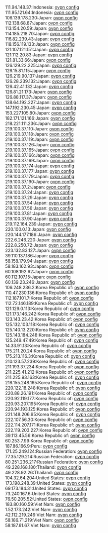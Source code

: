 111.94.148.37:Indonesia: [ovpn config](vpn/111_94_148_37.ovpn)  
111.95.121.64:Indonesia: [ovpn config](vpn/111_95_121_64.ovpn)  
106.139.178.230:Japan: [ovpn config](vpn/106_139_178_230.ovpn)  
112.138.68.87:Japan: [ovpn config](vpn/112_138_68_87.ovpn)  
113.154.20.59:Japan: [ovpn config](vpn/113_154_20_59.ovpn)  
114.185.218.70:Japan: [ovpn config](vpn/114_185_218_70.ovpn)  
116.82.239.43:Japan: [ovpn config](vpn/116_82_239_43.ovpn)  
118.156.119.133:Japan: [ovpn config](vpn/118_156_119_133.ovpn)  
121.107.121.151:Japan: [ovpn config](vpn/121_107_121_151.ovpn)  
121.112.20.83:Japan: [ovpn config](vpn/121_112_20_83.ovpn)  
121.81.33.66:Japan: [ovpn config](vpn/121_81_33_66.ovpn)  
126.129.22.225:Japan: [ovpn config](vpn/126_129_22_225.ovpn)  
126.15.81.115:Japan: [ovpn config](vpn/126_15_81_115.ovpn)  
126.219.90.137:Japan: [ovpn config](vpn/126_219_90_137.ovpn)  
126.28.239.132:Japan: [ovpn config](vpn/126_28_239_132.ovpn)  
126.42.41.132:Japan: [ovpn config](vpn/126_42_41_132.ovpn)  
126.81.21.173:Japan: [ovpn config](vpn/126_81_21_173.ovpn)  
126.88.117.37:Japan: [ovpn config](vpn/126_88_117_37.ovpn)  
138.64.192.227:Japan: [ovpn config](vpn/138_64_192_227.ovpn)  
147.192.230.45:Japan: [ovpn config](vpn/147_192_230_45.ovpn)  
153.227.105.80:Japan: [ovpn config](vpn/153_227_105_80.ovpn)  
182.171.121.166:Japan: [ovpn config](vpn/182_171_121_166.ovpn)  
218.221.111.236:Japan: [ovpn config](vpn/218_221_111_236.ovpn)  
219.100.37.110:Japan: [ovpn config](vpn/219_100_37_110.ovpn)  
219.100.37.118:Japan: [ovpn config](vpn/219_100_37_118.ovpn)  
219.100.37.119:Japan: [ovpn config](vpn/219_100_37_119.ovpn)  
219.100.37.126:Japan: [ovpn config](vpn/219_100_37_126.ovpn)  
219.100.37.165:Japan: [ovpn config](vpn/219_100_37_165.ovpn)  
219.100.37.166:Japan: [ovpn config](vpn/219_100_37_166.ovpn)  
219.100.37.169:Japan: [ovpn config](vpn/219_100_37_169.ovpn)  
219.100.37.174:Japan: [ovpn config](vpn/219_100_37_174.ovpn)  
219.100.37.177:Japan: [ovpn config](vpn/219_100_37_177.ovpn)  
219.100.37.179:Japan: [ovpn config](vpn/219_100_37_179.ovpn)  
219.100.37.190:Japan: [ovpn config](vpn/219_100_37_190.ovpn)  
219.100.37.2:Japan: [ovpn config](vpn/219_100_37_2.ovpn)  
219.100.37.24:Japan: [ovpn config](vpn/219_100_37_24.ovpn)  
219.100.37.29:Japan: [ovpn config](vpn/219_100_37_29.ovpn)  
219.100.37.54:Japan: [ovpn config](vpn/219_100_37_54.ovpn)  
219.100.37.56:Japan: [ovpn config](vpn/219_100_37_56.ovpn)  
219.100.37.81:Japan: [ovpn config](vpn/219_100_37_81.ovpn)  
219.100.37.90:Japan: [ovpn config](vpn/219_100_37_90.ovpn)  
219.112.164.239:Japan: [ovpn config](vpn/219_112_164_239.ovpn)  
220.100.0.13:Japan: [ovpn config](vpn/220_100_0_13.ovpn)  
220.144.177.186:Japan: [ovpn config](vpn/220_144_177_186.ovpn)  
222.6.246.220:Japan: [ovpn config](vpn/222_6_246_220.ovpn)  
222.8.250.72:Japan: [ovpn config](vpn/222_8_250_72.ovpn)  
223.132.83.127:Japan: [ovpn config](vpn/223_132_83_127.ovpn)  
39.110.137.186:Japan: [ovpn config](vpn/39_110_137_186.ovpn)  
58.158.179.94:Japan: [ovpn config](vpn/58_158_179_94.ovpn)  
58.183.162.93:Japan: [ovpn config](vpn/58_183_162_93.ovpn)  
60.108.192.62:Japan: [ovpn config](vpn/60_108_192_62.ovpn)  
60.112.107.15:Japan: [ovpn config](vpn/60_112_107_15.ovpn)  
60.139.23.246:Japan: [ovpn config](vpn/60_139_23_246.ovpn)  
106.248.236.2:Korea Republic of: [ovpn config](vpn/106_248_236_2.ovpn)  
110.47.230.136:Korea Republic of: [ovpn config](vpn/110_47_230_136.ovpn)  
112.187.101.7:Korea Republic of: [ovpn config](vpn/112_187_101_7.ovpn)  
112.72.146.189:Korea Republic of: [ovpn config](vpn/112_72_146_189.ovpn)  
121.129.0.113:Korea Republic of: [ovpn config](vpn/121_129_0_113.ovpn)  
121.173.146.242:Korea Republic of: [ovpn config](vpn/121_173_146_242.ovpn)  
123.143.23.42:Korea Republic of: [ovpn config](vpn/123_143_23_42.ovpn)  
125.132.103.118:Korea Republic of: [ovpn config](vpn/125_132_103_118.ovpn)  
125.140.13.220:Korea Republic of: [ovpn config](vpn/125_140_13_220.ovpn)  
125.143.184.248:Korea Republic of: [ovpn config](vpn/125_143_184_248.ovpn)  
125.249.47.49:Korea Republic of: [ovpn config](vpn/125_249_47_49.ovpn)  
14.33.91.13:Korea Republic of: [ovpn config](vpn/14_33_91_13.ovpn)  
175.211.20.24:Korea Republic of: [ovpn config](vpn/175_211_20_24.ovpn)  
175.213.116.3:Korea Republic of: [ovpn config](vpn/175_213_116_3.ovpn)  
210.123.57.239:Korea Republic of: [ovpn config](vpn/210_123_57_239.ovpn)  
211.193.37.234:Korea Republic of: [ovpn config](vpn/211_193_37_234.ovpn)  
211.225.41.212:Korea Republic of: [ovpn config](vpn/211_225_41_212.ovpn)  
211.225.93.163:Korea Republic of: [ovpn config](vpn/211_225_93_163.ovpn)  
218.155.248.165:Korea Republic of: [ovpn config](vpn/218_155_248_165.ovpn)  
220.122.18.248:Korea Republic of: [ovpn config](vpn/220_122_18_248.ovpn)  
220.88.26.191:Korea Republic of: [ovpn config](vpn/220_88_26_191.ovpn)  
220.92.119.177:Korea Republic of: [ovpn config](vpn/220_92_119_177.ovpn)  
220.93.207.195:Korea Republic of: [ovpn config](vpn/220_93_207_195.ovpn)  
220.94.193.125:Korea Republic of: [ovpn config](vpn/220_94_193_125.ovpn)  
221.148.206.95:Korea Republic of: [ovpn config](vpn/221_148_206_95.ovpn)  
222.107.56.30:Korea Republic of: [ovpn config](vpn/222_107_56_30.ovpn)  
222.114.207.171:Korea Republic of: [ovpn config](vpn/222_114_207_171.ovpn)  
222.119.203.227:Korea Republic of: [ovpn config](vpn/222_119_203_227.ovpn)  
39.113.45.56:Korea Republic of: [ovpn config](vpn/39_113_45_56.ovpn)  
60.253.7.99:Korea Republic of: [ovpn config](vpn/60_253_7_99.ovpn)  
187.86.166.9:Peru: [ovpn config](vpn/187_86_166_9.ovpn)  
171.25.249.124:Russian Federation: [ovpn config](vpn/171_25_249_124.ovpn)  
77.35.129.214:Russian Federation: [ovpn config](vpn/77_35_129_214.ovpn)  
80.251.236.217:Russian Federation: [ovpn config](vpn/80_251_236_217.ovpn)  
49.228.168.180:Thailand: [ovpn config](vpn/49_228_168_180.ovpn)  
49.228.92.26:Thailand: [ovpn config](vpn/49_228_92_26.ovpn)  
104.32.64.204:United States: [ovpn config](vpn/104_32_64_204.ovpn)  
173.198.248.39:United States: [ovpn config](vpn/173_198_248_39.ovpn)  
69.173.184.31:United States: [ovpn config](vpn/69_173_184_31.ovpn)  
73.240.167.6:United States: [ovpn config](vpn/73_240_167_6.ovpn)  
76.50.205.52:United States: [ovpn config](vpn/76_50_205_52.ovpn)  
183.80.160.59:Viet Nam: [ovpn config](vpn/183_80_160_59.ovpn)  
1.52.173.242:Viet Nam: [ovpn config](vpn/1_52_173_242.ovpn)  
42.112.219.246:Viet Nam: [ovpn config](vpn/42_112_219_246.ovpn)  
58.186.71.219:Viet Nam: [ovpn config](vpn/58_186_71_219.ovpn)  
58.187.61.67:Viet Nam: [ovpn config](vpn/58_187_61_67.ovpn)  
